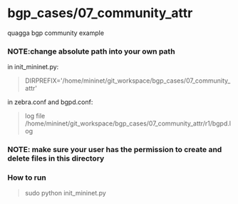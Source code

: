 # bgp_cases/07_community_attr
quagga bgp community example


### NOTE:change absolute path into your own path

in init_mininet.py:
> DIRPREFIX='/home/mininet/git_workspace/bgp_cases/07_community_attr' 

in zebra.conf and bgpd.conf:
> log file /home/mininet/git_workspace/bgp_cases/07_community_attr/r1/bgpd.log

### NOTE: make sure your user has the permission to create and delete files in this directory

### How to run
> sudo python init_mininet.py 
